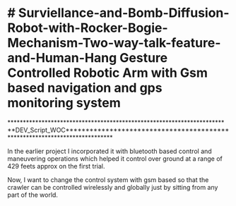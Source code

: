 <h1># Surviellance-and-Bomb-Diffusion-Robot-with-Rocker-Bogie-Mechanism-Two-way-talk-feature-and-Human-Hang Gesture Controlled Robotic Arm with Gsm based navigation and gps monitoring system</h1>
************************************************************************DEV_Script_WOC***************************************************************************

In the earlier project I incorporated it with bluetooth based control and maneuvering operations which helped it control over ground at a range of 429 feets approx on the first trial.

Now, I want to change the control system with gsm based so that the crawler can be controlled wirelessly and globally just by sitting from any part of the world.

